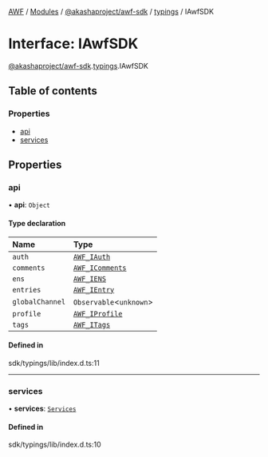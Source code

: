 [AWF](../README.md) / [Modules](../modules.md) / [@akashaproject/awf-sdk](../modules/akashaproject_awf_sdk.md) / [typings](../modules/akashaproject_awf_sdk.typings.md) / IAwfSDK

# Interface: IAwfSDK

[@akashaproject/awf-sdk](../modules/akashaproject_awf_sdk.md).[typings](../modules/akashaproject_awf_sdk.typings.md).IAwfSDK

## Table of contents

### Properties

- [api](akashaproject_awf_sdk.typings.IAwfSDK.md#api)
- [services](akashaproject_awf_sdk.typings.IAwfSDK.md#services)

## Properties

### api

• **api**: `Object`

#### Type declaration

| Name | Type |
| :------ | :------ |
| `auth` | [`AWF_IAuth`](akashaproject_awf_sdk._internal_.AWF_IAuth.md) |
| `comments` | [`AWF_IComments`](akashaproject_awf_sdk._internal_.AWF_IComments.md) |
| `ens` | [`AWF_IENS`](akashaproject_awf_sdk._internal_.AWF_IENS.md) |
| `entries` | [`AWF_IEntry`](akashaproject_awf_sdk._internal_.AWF_IEntry.md) |
| `globalChannel` | `Observable`<`unknown`\> |
| `profile` | [`AWF_IProfile`](akashaproject_awf_sdk._internal_.AWF_IProfile.md) |
| `tags` | [`AWF_ITags`](akashaproject_awf_sdk._internal_.AWF_ITags.md) |

#### Defined in

sdk/typings/lib/index.d.ts:11

___

### services

• **services**: [`Services`](akashaproject_awf_sdk.typings.Services.md)

#### Defined in

sdk/typings/lib/index.d.ts:10
